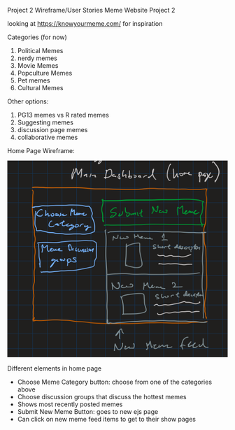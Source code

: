 Project 2 Wireframe/User Stories Meme Website Project 2

looking at https://knowyourmeme.com/ for inspiration

Categories (for now)
1) Political Memes
2) nerdy memes 
3) Movie Memes
4) Popculture Memes
5) Pet memes
6) Cultural Memes

Other options:
1) PG13 memes vs R rated memes
2) Suggesting memes
3) discussion page memes
4) collaborative memes

Home Page Wireframe:

![homepage_wireframe text](./imagesWireframe/homepage_wireframe.png)

Different elements in home page
- Choose Meme Category button: choose from one of the categories above
- Choose discussion groups that discuss the hottest memes
- Shows most recently posted memes
- Submit New Meme Button: goes to new ejs page
- Can click on new meme feed items to get to their show pages




